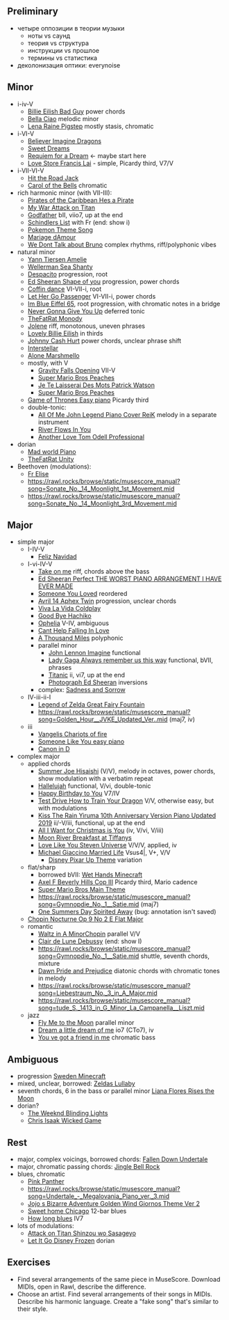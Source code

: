 
Preliminary
---

- четыре оппозиции в теории музыки
   - ноты vs саунд
   - теория vs структура
   - инструкции vs прошлое
   - термины vs статистика
- деколонизация оптики: everynoise

Minor
---

- i-iv-V
   - [Billie Eilish Bad Guy](https://rawl.rocks/browse/static/musescore_manual?song=Billie_Eilish_Bad_Guy.mid) power chords
   - [Bella Ciao](https://rawl.rocks/browse/static/musescore_manual?song=Bella_Ciao.mid) melodic minor
   - [Lena Raine Pigstep](https://rawl.rocks/browse/static/musescore_manual?song=Lena_Raine_Pigstep.mid) mostly stasis, chromatic
- i-VI-V
   - [Believer   Imagine Dragons](https://rawl.rocks/browse/static/musescore_manual?song=Believer_-_Imagine_Dragons.mid)
   - [Sweet Dreams](https://rawl.rocks/browse/static/musescore_manual?song=Sweet_Dreams.mid)
   - [Requiem for a Dream](https://rawl.rocks/browse/static/musescore_manual?song=Requiem_for_a_Dream.mid) <- maybe start here
   - [Love Store Francis Lai](https://rawl.rocks/browse/static/musescore_manual?song=Love_Store_Francis_Lai.mid) - simple, Picardy third, V7/V
- i-VII-VI-V
  - [Hit the Road Jack](https://rawl.rocks/browse/static/musescore_manual?song=Hit_the_Road_Jack.mid)
  - [Carol of the Bells](https://rawl.rocks/browse/static/musescore_manual?song=Carol_of_the_Bells.mid) chromatic
- rich harmonic minor (with VII-III):
   - [Pirates of the Caribbean   Hes a Pirate](https://rawl.rocks/browse/static/musescore_manual?song=Pirates_of_the_Caribbean_-_Hes_a_Pirate.mid)
   - [My War Attack on Titan](https://rawl.rocks/browse/static/musescore_manual?song=My_War_Attack_on_Titan.mid)
   - [Godfather](https://rawl.rocks/browse/static/musescore_manual?song=Godfather.mid) bII, viio7, up at the end
   - [Schindlers List](https://rawl.rocks/browse/static/musescore_manual?song=Schindlers_List.mid) with Fr (end: show i)
   - [Pokemon Theme Song](https://rawl.rocks/browse/static/musescore_manual?song=Pokemon_Theme_Song.mid) 
   - [Mariage dAmour](https://rawl.rocks/browse/static/musescore_manual?song=Mariage_dAmour.mid)
   - [We Dont Talk about Bruno](https://rawl.rocks/browse/static/musescore_manual?song=We_Dont_Talk_about_Bruno.mid) complex rhythms, riff/polyphonic vibes
- natural minor
   - [Yann Tiersen Amelie](https://rawl.rocks/browse/static/musescore_manual?song=Yann_Tiersen_Amelie.mid)
   - [Wellerman Sea Shanty](https://rawl.rocks/browse/static/musescore_manual?song=Wellerman_Sea_Shanty.mid)
   - [Despacito](https://rawl.rocks/browse/static/musescore_manual?song=Despacito.mid) progression, root
   - [Ed Sheeran Shape of you](https://rawl.rocks/browse/static/musescore_manual?song=Ed_Sheeran_Shape_of_you.mid) progression, power chords
   - [Coffin dance](https://rawl.rocks/browse/static/musescore_manual?song=Coffin_dance.mid) VI-VII-i, root
   - [Let Her Go Passenger](https://rawl.rocks/browse/static/musescore_manual?song=Let_Her_Go_Passenger.mid) VI-VII-i, power chords
   - [Im Blue Eiffel 65](https://rawl.rocks/browse/static/musescore_manual?song=Im_Blue_Eiffel_65.mid), root progression, with chromatic notes in a bridge
   - [Never Gonna Give You Up](https://rawl.rocks/browse/static/musescore_manual?song=Never_Gonna_Give_You_Up.mid) deferred tonic
   - [TheFatRat Monody](https://rawl.rocks/browse/static/musescore_manual?song=TheFatRat_Monody.mid)
   - [Jolene](https://rawl.rocks/browse/static/musescore_manual?song=Jolene.mid) riff, monotonous, uneven phrases
   - [Lovely Billie Eilish](https://rawl.rocks/browse/static/musescore_manual?song=Lovely_Billie_Eilish.mid) in thirds
   - [Johnny Cash Hurt](https://rawl.rocks/browse/static/musescore_manual?song=Johnny_Cash_Hurt.mid) power chords, unclear phrase shift
   - [Interstellar](https://rawl.rocks/browse/static/musescore_manual?song=Interstellar.mid)
   - [Alone Marshmello](https://rawl.rocks/browse/static/musescore_manual?song=Alone_Marshmello.mid)
   - mostly, with V
      - [Gravity Falls Opening](https://rawl.rocks/browse/static/musescore_manual?song=Gravity_Falls_Opening.mid) VII-V
      - [Super Mario Bros Peaches](https://rawl.rocks/browse/static/musescore_manual?song=Super_Mario_Bros_Peaches.mid)
      - [Je Te Laisserai Des Mots   Patrick Watson](https://rawl.rocks/browse/static/musescore_manual?song=Je_Te_Laisserai_Des_Mots_-_Patrick_Watson.mid)
      - [Super Mario Bros Peaches](https://rawl.rocks/browse/static/musescore_manual?song=Super_Mario_Bros_Peaches.mid)
   - [Game of Thrones Easy piano](https://rawl.rocks/browse/static/musescore_manual?song=Game_of_Thrones_Easy_piano.mid) Picardy third
   - double-tonic:
      - [All Of Me   John Legend Piano Cover   ReiK](https://rawl.rocks/browse/static/musescore_manual?song=All_Of_Me_-_John_Legend_Piano_Cover_-_ReiK.mid) melody in a separate instrument
      - [River Flows In You](https://rawl.rocks/browse/static/musescore_manual?song=River_Flows_In_You.mid)
      - [Another Love    Tom Odell Professional](https://rawl.rocks/browse/static/musescore_manual?song=Another_Love__-_Tom_Odell_Professional.mid)
- dorian
   - [Mad world Piano](https://rawl.rocks/browse/static/musescore_manual?song=Mad_world_Piano.mid)
   - [TheFatRat Unity](https://rawl.rocks/browse/static/musescore_manual?song=TheFatRat_Unity.mid)
- Beethoven (modulations):
   - [Fr Elise](https://rawl.rocks/browse/static/musescore_manual?song=Fr_Elise.mid)
   - https://rawl.rocks/browse/static/musescore_manual?song=Sonate_No._14_Moonlight_1st_Movement.mid
   - https://rawl.rocks/browse/static/musescore_manual?song=Sonate_No._14_Moonlight_3rd_Movement.mid

Major
---

- simple major
   - I-IV-V
      - [Feliz Navidad](https://rawl.rocks/browse/static/musescore_manual?song=Feliz_Navidad.mid)
   - I-vi-IV-V
      - [Take on me](https://rawl.rocks/browse/static/musescore_manual?song=Take_on_me.mid) riff, chords above the bass
      - [Ed Sheeran Perfect THE WORST PIANO ARRANGEMENT I HAVE EVER MADE](https://rawl.rocks/browse/static/musescore_manual?song=Ed_Sheeran_Perfect_THE_WORST_PIANO_ARRANGEMENT_I_HAVE_EVER_MADE.mid)
      - [Someone You Loved](https://rawl.rocks/browse/static/musescore_manual?song=Someone_You_Loved.mid) reordered
      - [Avril 14 Aphex Twin](https://rawl.rocks/browse/static/musescore_manual?song=Avril_14_Aphex_Twin.mid) progression, unclear chords
      - [Viva La Vida Coldplay](https://rawl.rocks/browse/static/musescore_manual?song=Viva_La_Vida_Coldplay.mid)
      - [Good Bye Hachiko](https://rawl.rocks/browse/static/musescore_manual?song=Good_Bye_Hachiko.mid)
      - [Ophelia](https://rawl.rocks/browse/static/musescore_manual?song=Ophelia.mid) V-IV, ambiguous
      - [Cant Help Falling In Love](https://rawl.rocks/browse/static/musescore_manual?song=Cant_Help_Falling_In_Love.mid)
      - [A Thousand Miles](https://rawl.rocks/browse/static/musescore_manual?song=A_Thousand_Miles.mid) polyphonic
      - parallel minor
         - [John Lennon Imagine](https://rawl.rocks/browse/static/musescore_manual?song=John_Lennon_Imagine.mid) functional
         - [Lady Gaga Always remember us this way](https://rawl.rocks/browse/static/musescore_manual?song=Lady_Gaga_Always_remember_us_this_way.mid) functional, bVII, phrases
         - [Titanic](https://rawl.rocks/browse/static/musescore_manual?song=Titanic.mid) ii, vi7, up at the end
         - [Photograph Ed Sheeran](https://rawl.rocks/browse/static/musescore_manual?song=Photograph_Ed_Sheeran.mid) inversions
      - complex: [Sadness and Sorrow](https://rawl.rocks/browse/static/musescore_manual?song=Sadness_and_Sorrow.mid)
   - IV-iii-ii-I
      - [Legend of Zelda Great Fairy Fountain](https://rawl.rocks/browse/static/musescore_manual?song=Legend_of_Zelda_Great_Fairy_Fountain.mid)
      - https://rawl.rocks/browse/static/musescore_manual?song=Golden_Hour__JVKE_Updated_Ver..mid (maj7, iv)
   - iii
      - [Vangelis Chariots of fire](https://rawl.rocks/browse/static/musescore_manual?song=Vangelis_Chariots_of_fire.mid)
      - [Someone Like You easy piano](https://rawl.rocks/browse/static/musescore_manual?song=Someone_Like_You_easy_piano.mid)
      - [Canon in D](https://rawl.rocks/browse/static/musescore_manual?song=Canon_in_D.mid)
- complex major
   - applied chords
      - [Summer Joe Hisaishi](https://rawl.rocks/browse/static/musescore_manual?song=Summer_Joe_Hisaishi.mid) (V/V), melody in octaves, power chords, show modulation with a verbatim repeat
      - [Hallelujah](https://rawl.rocks/browse/static/musescore_manual?song=Hallelujah.mid) functional, V/vi, double-tonic
      - [Happy Birthday to You](https://rawl.rocks/browse/static/musescore_manual?song=Happy_Birthday_to_You.mid) V7/IV
      - [Test Drive How to Train Your Dragon](https://rawl.rocks/browse/static/musescore_manual?song=Test_Drive_How_to_Train_Your_Dragon.mid) V/V, otherwise easy, but with modulations
      - [Kiss The Rain   Yiruma   10th Anniversary Version Piano Updated 2019](https://rawl.rocks/browse/static/musescore_manual?song=Kiss_The_Rain_-_Yiruma_-_10th_Anniversary_Version_Piano_Updated_2019.mid) ii/-V/iii, functional, up at the end
      - [All I Want for Christmas is You](https://rawl.rocks/browse/static/musescore_manual?song=All_I_Want_for_Christmas_is_You.mid) (iv, V/vi, V/iii)
      - [Moon River Breakfast at Tiffanys](https://rawl.rocks/browse/static/musescore_manual?song=Moon_River_Breakfast_at_Tiffanys.mid)
      - [Love Like You Steven Universe](https://rawl.rocks/browse/static/musescore_manual?song=Love_Like_You_Steven_Universe.mid) V/V/V, applied, iv
      - [Michael Giaccino Married Life](https://rawl.rocks/browse/static/musescore_manual?song=Michael_Giaccino_Married_Life.mid) Vsus4|, V+, V/V
         - [Disney Pixar Up Theme](https://rawl.rocks/browse/static/musescore_manual?song=Disney_Pixar_Up_Theme.mid) variation 
   - flat/sharp
      - borrowed bVII: [Wet Hands Minecraft](https://rawl.rocks/browse/static/musescore_manual?song=Wet_Hands_Minecraft.mid)
      - [Axel F Beverly Hills Cop III](https://rawl.rocks/browse/static/musescore_manual?song=Axel_F_Beverly_Hills_Cop_III.mid) Picardy third, Mario cadence
      - [Super Mario Bros Main Theme](https://rawl.rocks/browse/static/musescore_manual?song=Super_Mario_Bros_Main_Theme.mid)
      - https://rawl.rocks/browse/static/musescore_manual?song=Gymnopdie_No._1__Satie.mid (maj7)
      - [One Summers Day Spirited Away](https://rawl.rocks/browse/static/musescore_manual?song=One_Summers_Day_Spirited_Away.mid) (bug: annotation isn't saved)   
   - [Chopin   Nocturne Op 9 No 2 E Flat Major](https://rawl.rocks/browse/static/musescore_manual?song=Chopin_-_Nocturne_Op_9_No_2_E_Flat_Major.mid)
   - romantic
      - [Waltz in A MinorChopin](https://rawl.rocks/browse/static/musescore_manual?song=Waltz_in_A_MinorChopin.mid) parallel V/V
      - [Clair de Lune  Debussy](https://rawl.rocks/browse/static/musescore_manual?song=Clair_de_Lune__Debussy.mid) (end: show I)
      - https://rawl.rocks/browse/static/musescore_manual?song=Gymnopdie_No._1__Satie.mid shuttle, seventh chords, mixture
      - [Dawn Pride and Prejudice](https://rawl.rocks/browse/static/musescore_manual?song=Dawn_Pride_and_Prejudice.mid) diatonic chords with chromatic tones in melody
      - https://rawl.rocks/browse/static/musescore_manual?song=Liebestraum_No._3_in_A_Major.mid
      - https://rawl.rocks/browse/static/musescore_manual?song=tude_S._1413_in_G_Minor_La_Campanella__Liszt.mid
   - jazz
      - [Fly Me to the Moon](https://rawl.rocks/browse/static/musescore_manual?song=Fly_Me_to_the_Moon.mid) parallel minor
      - [Dream a little dream of me](https://rawl.rocks/browse/static/musescore_manual?song=Dream_a_little_dream_of_me.mid) io7 (CTo7), iv
      - [You ve got a friend in me](https://rawl.rocks/browse/static/musescore_manual?song=You_ve_got_a_friend_in_me.mid) chromatic bass

Ambiguous
---

- progression [Sweden Minecraft](https://rawl.rocks/browse/static/musescore_manual?song=Sweden_Minecraft.mid)
- mixed, unclear, borrowed: [Zeldas Lullaby](https://rawl.rocks/browse/static/musescore_manual?song=Zeldas_Lullaby.mid)
- seventh chords, 6 in the bass or parallel minor [Liana Flores Rises the Moon](https://rawl.rocks/browse/static/musescore_manual?song=Liana_Flores_Rises_the_Moon.mid)
- dorian?
   - [The Weeknd Blinding Lights](https://rawl.rocks/browse/static/musescore_manual?song=The_Weeknd_Blinding_Lights.mid)
   - [Chris Isaak Wicked Game](https://rawl.rocks/browse/static/musescore_manual?song=Chris_Isaak_Wicked_Game.mid)

Rest
---

- major, complex voicings, borrowed chords: [Fallen Down Undertale](https://rawl.rocks/browse/static/musescore_manual?song=Fallen_Down_Undertale.mid)
- major, chromatic passing chords: [Jingle Bell Rock](https://rawl.rocks/browse/static/musescore_manual?song=Jingle_Bell_Rock.mid)
- blues, chromatic
   - [Pink Panther](https://rawl.rocks/browse/static/musescore_manual?song=Pink_Panther.mid)
   - https://rawl.rocks/browse/static/musescore_manual?song=Undertale_-_Megalovania_Piano_ver._3.mid
   - [Jojo s Bizarre Adventure Golden Wind Giornos Theme Ver 2](https://rawl.rocks/browse/static/musescore_manual?song=Jojo_s_Bizarre_Adventure_Golden_Wind_Giornos_Theme_Ver_2.mid)
   - [Sweet home Chicago](https://rawl.rocks/browse/static/musescore_manual?song=Sweet_home_Chicago.mid) 12-bar blues
   - [How long blues](https://rawl.rocks/browse/static/musescore_manual?song=How_long_blues.mid) IV7
- lots of modulations:
   - [Attack on Titan Shinzou wo Sasageyo](https://rawl.rocks/browse/static/musescore_manual?song=Attack_on_Titan_Shinzou_wo_Sasageyo.mid)
   - [Let It Go Disney Frozen](https://rawl.rocks/browse/static/musescore_manual?song=Let_It_Go_Disney_Frozen.mid) dorian




Exercises
---

- Find several arrangements of the same piece in MuseScore. Download MIDIs, open in Rawl, describe the difference.
- Choose an artist. Find several arrangements of their songs in MIDIs. Describe his harmonic language. Create a "fake song" that's similar to their style.
